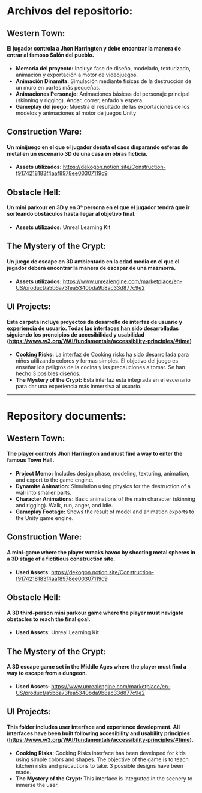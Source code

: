 # Archivos del repositorio:
## **Western Town:**
  #### El jugador controla a Jhon Harrington y debe encontrar la manera de entrar al famoso Salón del pueblo.

  - **Memoria del proyecto:** Incluye fase de diseño, modelado, texturizado, animación y exportación a motor de videojuegos.
  - **Animación Dinamita:** Simulación mediante físicas de la destrucción de un muro en partes más pequeñas.
  - **Animaciones Personaje:** Animaciones básicas del personaje principal (skinning y rigging). Andar, correr, enfado y espera.
  - **Gameplay del juego:** Muestra el resultado de las exportaciones de los modelos y animaciones al motor de juegos Unity


    
## **Construction Ware:**
  #### Un minijuego en el que el jugador desata el caos disparando esferas de metal en un escenario 3D de una casa en obras ficticia.
  
  - **Assets utilizados:** https://dekogon.notion.site/Construction-f9174218183f4aaf8978ee00307119c9



## **Obstacle Hell:**
  #### Un mini parkour en 3D y en 3ª persona en el que el jugador tendrá que ir sorteando obstáculos hasta llegar al objetivo final.
  
  - **Assets utilizados:** Unreal Learning Kit



## **The Mystery of the Crypt:**
  #### Un juego de escape en 3D ambientado en la edad media en el que el jugador deberá encontrar la manera de escapar de una mazmorra.
  
  - **Assets utilizados:** https://www.unrealengine.com/marketplace/en-US/product/a5b6a73fea5340bda9b8ac33d877c9e2


## **UI Projects:**
  #### Esta carpeta incluye proyectos de desarrollo de interfaz de usuario y experiencia de usuario. Todas las interfaces han sido desarrolladas siguiendo los proncipios de accesibilidad y usabilidad (https://www.w3.org/WAI/fundamentals/accessibility-principles/#time)
  
  - **Cooking Risks:** La interfaz de Cooking risks ha sido desarrollada para niños utilizando colores y formas simples. El objetivo del juego es enseñar los peligros de la cocina y las precauciones a tomar. Se han hecho 3 posibles diseños.
  - **The Mystery of the Crypt:** Esta interfaz está integrada en el escenario para dar una experiencia más inmersiva al usuario.


--------------------------------------------------------------------------------



# Repository documents:

## **Western Town:**
  #### The player controls Jhon Harrington and must find a way to enter the famous Town Hall.
  
  - **Project Memo:** Includes design phase, modeling, texturing, animation, and export to the game engine.
  - **Dynamite Animation:** Simulation using physics for the destruction of a wall into smaller parts.
  - **Character Animations:** Basic animations of the main character (skinning and rigging). Walk, run, anger, and idle.
  - **Gameplay Footage:** Shows the result of model and animation exports to the Unity game engine.



## **Construction Ware:**
   #### A mini-game where the player wreaks havoc by shooting metal spheres in a 3D stage of a fictitious construction site.
  - **Used Assets:** https://dekogon.notion.site/Construction-f9174218183f4aaf8978ee00307119c9



## **Obstacle Hell:**
   #### A 3D third-person mini parkour game where the player must navigate obstacles to reach the final goal.
  - **Used Assets:** Unreal Learning Kit



## **The Mystery of the Crypt:**
   #### A 3D escape game set in the Middle Ages where the player must find a way to escape from a dungeon.
  - **Used Assets:** https://www.unrealengine.com/marketplace/en-US/product/a5b6a73fea5340bda9b8ac33d877c9e2


## **UI Projects:**
  #### This folder includes user interface and experience development. All interfaces have been built following accesibility and usability principles (https://www.w3.org/WAI/fundamentals/accessibility-principles/#time).
  
  - **Cooking Risks:** Cooking Risks interface has been developed for kids using simple colors and shapes. The objective of the game is to teach kitchen risks and precautions to take. 3 possible designs have been made.
  - **The Mystery of the Crypt:** This interface is integrated in the scenery to inmerse the user.
